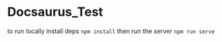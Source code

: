 # Docsaurus_Test
to run locally install deps
```npm install```
then run the server
```npm run serve```
